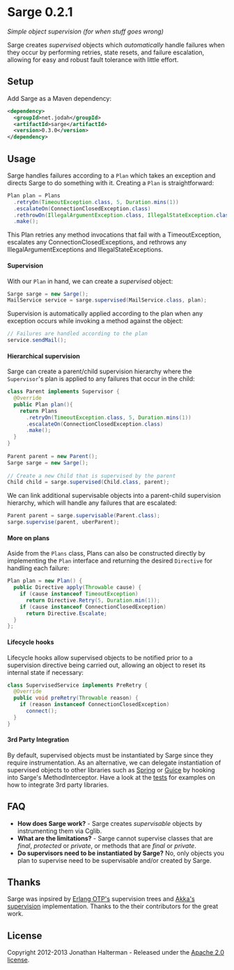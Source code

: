 # Sarge 0.2.1

*Simple object supervision (for when stuff goes wrong)*

Sarge creates *supervised* objects which *automatically* handle failures when they occur by performing retries, state resets, and failure escalation, allowing for easy and robust fault tolerance with little effort.

## Setup

Add Sarge as a Maven dependency:

```xml
<dependency>
  <groupId>net.jodah</groupId>
  <artifactId>sarge</artifactId>
  <version>0.3.0</version>
</dependency>
```

## Usage

Sarge handles failures according to a `Plan` which takes an exception and directs Sarge to do something with it. Creating a `Plan` is straightforward:

```java
Plan plan = Plans
  .retryOn(TimeoutException.class, 5, Duration.mins(1))
  .escalateOn(ConnectionClosedException.class)
  .rethrowOn(IllegalArgumentException.class, IllegalStateException.class)
  .make();
```      
      
This Plan retries any method invocations that fail with a TimeoutException, escalates any ConnectionClosedExceptions, and rethrows any IllegalArgumentExceptions and IllegalStateExceptions.      

#### Supervision

With our `Plan` in hand, we can create a *supervised* object:

```java
Sarge sarge = new Sarge();
MailService service = sarge.supervised(MailService.class, plan);
```    

Supervision is automatically applied according to the plan when any exception occurs while invoking a method against the object:
    
```java
// Failures are handled according to the plan
service.sendMail();
```
    
#### Hierarchical supervision

Sarge can create a parent/child supervision hierarchy where the `Supervisor`'s plan is applied to any failures that occur in the child:

```java
class Parent implements Supervisor {
  @Override
  public Plan plan(){
    return Plans
      .retryOn(TimeoutException.class, 5, Duration.mins(1))
      .escalateOn(ConnectionClosedException.class)
      .make();
  }
}
 
Parent parent = new Parent(); 
Sarge sarge = new Sarge();
 
// Create a new Child that is supervised by the parent
Child child = sarge.supervised(Child.class, parent);
```    
    
We can link additional supervisable objects into a parent-child supervision hierarchy, which will handle any failures that are escalated:

```java
Parent parent = sarge.supervisable(Parent.class);
sarge.supervise(parent, uberParent);
```
	
#### More on plans

Aside from the `Plans` class, Plans can also be constructed directly by implementing the `Plan` interface and returning the desired `Directive` for handling each failure:

```java
Plan plan = new Plan() {
  public Directive apply(Throwable cause) {
    if (cause instanceof TimeoutException)
      return Directive.Retry(5, Duration.min(1));
    if (cause instanceof ConnectionClosedException)
      return Directive.Escalate;
  }
};
```
    
#### Lifecycle hooks

Lifecycle hooks allow supervised objects to be notified prior to a supervision directive being carried out, allowing an object to reset its internal state if necessary:

```java
class SupervisedService implements PreRetry {
  @Override
  public void preRetry(Throwable reason) {
    if (reason instanceof ConnectionClosedException)
      connect();
  }
}
```

#### 3rd Party Integration

By default, supervised objects must be instantiated by Sarge since they require instrumentation. As an alternative, we can delegate instantiation of supervised objects to other libraries such as [Spring](https://github.com/jhalterman/sarge/tree/master/src/test/java/net/jodah/sarge/integration/SpringIntegrationTest.java) or [Guice](https://github.com/jhalterman/sarge/tree/master/src/test/java/net/jodah/sarge/integration/GuiceIntegrationTest.java) by hooking into Sarge's MethodInterceptor. Have a look at the [tests](https://github.com/jhalterman/sarge/tree/master/src/test/java/net/jodah/sarge/integration) for examples on how to integrate 3rd party libraries.

## FAQ

* **How does Sarge work?** - Sarge creates _supervisable_ objects by instrumenting them via Cglib.
* **What are the limitations?** - Sarge cannot supervise classes that are _final_, _protected_ or _private_, or methods that are _final_ or _private_.
* **Do supervisors need to be instantiated by Sarge?** No, only objects you plan to supervise need to be supervisable and/or created by Sarge. 

## Thanks

Sarge was inpsired by [Erlang OTP's](http://www.erlang.org/doc/design_principles/des_princ.html) supervision trees and [Akka's supervision](http://akka.io) implementation. Thanks to the their contributors for the great work.

## License

Copyright 2012-2013 Jonathan Halterman - Released under the [Apache 2.0 license](http://www.apache.org/licenses/LICENSE-2.0.html).